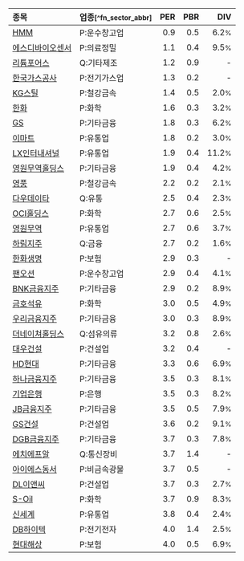 | **종목** | **업종**<small>[^fn_sector_abbr]</small> | **PER** | **PBR** | **DIV** |
| :--- | :--- | --: | --: | --: |
| [HMM](/011200/) | P:운수창고업 | 0.9 | 0.5 | 6.2<small>%</small> |
| [에스디바이오센서](/137310/) | P:의료정밀 | 1.1 | 0.4 | 9.5<small>%</small> |
| [리튬포어스](/073570/) | Q:기타제조 | 1.2 | 0.9 | - |
| [한국가스공사](/036460/) | P:전기가스업 | 1.3 | 0.2 | - |
| [KG스틸](/016380/) | P:철강금속 | 1.4 | 0.5 | 2.0<small>%</small> |
| [한화](/000880/) | P:화학 | 1.6 | 0.3 | 3.2<small>%</small> |
| [GS](/078930/) | P:기타금융 | 1.8 | 0.3 | 6.2<small>%</small> |
| [이마트](/139480/) | P:유통업 | 1.8 | 0.2 | 3.0<small>%</small> |
| [LX인터내셔널](/001120/) | P:유통업 | 1.9 | 0.4 | 11.2<small>%</small> |
| [영원무역홀딩스](/009970/) | P:기타금융 | 1.9 | 0.4 | 4.2<small>%</small> |
| [영풍](/000670/) | P:철강금속 | 2.2 | 0.2 | 2.1<small>%</small> |
| [다우데이타](/032190/) | Q:유통 | 2.5 | 0.4 | 2.3<small>%</small> |
| [OCI홀딩스](/010060/) | P:화학 | 2.7 | 0.6 | 2.5<small>%</small> |
| [영원무역](/111770/) | P:유통업 | 2.7 | 0.6 | 3.7<small>%</small> |
| [하림지주](/003380/) | Q:금융 | 2.7 | 0.2 | 1.6<small>%</small> |
| [한화생명](/088350/) | P:보험 | 2.9 | 0.3 | - |
| [팬오션](/028670/) | P:운수창고업 | 2.9 | 0.4 | 4.1<small>%</small> |
| [BNK금융지주](/138930/) | P:기타금융 | 2.9 | 0.2 | 8.9<small>%</small> |
| [금호석유](/011780/) | P:화학 | 3.0 | 0.5 | 4.9<small>%</small> |
| [우리금융지주](/316140/) | P:기타금융 | 3.0 | 0.3 | 8.9<small>%</small> |
| [더네이쳐홀딩스](/298540/) | Q:섬유의류 | 3.2 | 0.8 | 2.6<small>%</small> |
| [대우건설](/047040/) | P:건설업 | 3.2 | 0.4 | - |
| [HD현대](/267250/) | P:기타금융 | 3.3 | 0.6 | 6.9<small>%</small> |
| [하나금융지주](/086790/) | P:기타금융 | 3.5 | 0.3 | 8.1<small>%</small> |
| [기업은행](/024110/) | P:은행 | 3.5 | 0.3 | 8.2<small>%</small> |
| [JB금융지주](/175330/) | P:기타금융 | 3.5 | 0.5 | 7.9<small>%</small> |
| [GS건설](/006360/) | P:건설업 | 3.6 | 0.2 | 9.1<small>%</small> |
| [DGB금융지주](/139130/) | P:기타금융 | 3.7 | 0.3 | 7.8<small>%</small> |
| [에치에프알](/230240/) | Q:통신장비 | 3.7 | 1.4 | - |
| [아이에스동서](/010780/) | P:비금속광물 | 3.7 | 0.5 | - |
| [DL이앤씨](/375500/) | P:건설업 | 3.7 | 0.3 | 2.7<small>%</small> |
| [S-Oil](/010950/) | P:화학 | 3.7 | 0.9 | 8.3<small>%</small> |
| [신세계](/004170/) | P:유통업 | 3.8 | 0.4 | 2.4<small>%</small> |
| [DB하이텍](/000990/) | P:전기전자 | 4.0 | 1.4 | 2.5<small>%</small> |
| [현대해상](/001450/) | P:보험 | 4.0 | 0.5 | 6.9<small>%</small> |